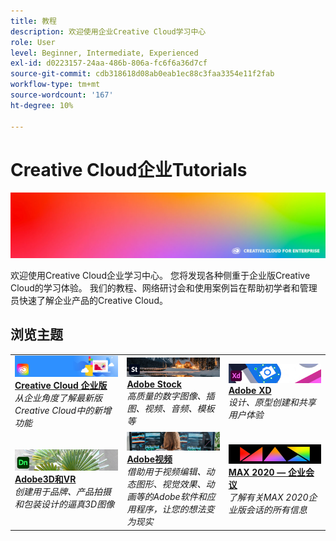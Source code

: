 ```yaml
---
title: 教程
description: 欢迎使用企业Creative Cloud学习中心
role: User
level: Beginner, Intermediate, Experienced
exl-id: d0223157-24aa-486b-806a-fc6f6a36d7cf
source-git-commit: cdb318618d08ab0eab1ec88c3faa3354e11f2fab
workflow-type: tm+mt
source-wordcount: '167'
ht-degree: 10%

---
```


# Creative Cloud企业Tutorials

![Creative Cloud英雄图像](assets/hero_cce.jpg)

欢迎使用Creative Cloud企业学习中心。 您将发现各种侧重于企业版Creative Cloud的学习体验。 我们的教程、网络研讨会和使用案例旨在帮助初学者和管理员快速了解企业产品的Creative Cloud。

## 浏览主题

<table style="table-layout:fixed">
<tr>
  <td>
    <a href="cce/overview-cce.md">
      <img alt="Creative Cloud 企业版" src="assets/CCEbanner.png" />
    </a>
    <div>
   <a href="cce/overview-cce.md"><strong>Creative Cloud 企业版</strong></a>
    </div>
    <em>从企业角度了解最新版Creative Cloud中的新增功能</em>
    <br>
  </td>
  <td>
    <a href="stock/overview-stock.md">
      <img alt="Adobe Stock" src="assets/Stock.jpg" />
    </a>
    <div>
   <a href="stock/overview-stock.md"><strong>Adobe Stock</strong></a>
    </div>
    <em>高质量的数字图像、插图、视频、音频、模板等</em>
    <br>
  </td>
  <td>
    <a href="xd/overview-xd.md">
      <img alt="Adobe XD" src="assets/XD.jpg" />
    </a>
    <div>
   <a href="xd/overview-xd.md"><strong>Adobe XD</strong></a>
    </div>
    <em>设计、原型创建和共享用户体验</em>
    <br>
  </td>
</tr>
<tr>
  <td>
   <a href="3di/overview-3di.md">
      <img alt="Adobe3D和VR" src="assets/Dimenio.jpg" />
    </a>
    <div>
   <a href="3di/overview-3di.md"><strong>Adobe3D和VR</strong></a>
    </div>
    <em>创建用于品牌、产品拍摄和包装设计的逼真3D图像</em>
    <br>
  </td>
  <td>
  <a href="dva/overview-dva.md">
      <img alt="Adobe视频" src="assets/CCEbanner-DVA.png" />
    </a>
    <div>
   <a href="dva/overview-dva.md"><strong>Adobe视频</strong></a>
    </div>
    <em>借助用于视频编辑、动态图形、视觉效果、动画等的Adobe软件和应用程序，让您的想法变为现实</em>
    <br>
  </td>
  <td>
    <a href="max2020/overview-max.md">
      <img alt="MAX 2020 — 企业会议" src="assets/MAX.jpg" />
    </a>
    <div>
   <a href="max2020/overview-max.md"><strong>MAX 2020 — 企业会议</strong></a>
    </div>
    <em>了解有关MAX 2020企业版会话的所有信息</em>
    <br>
  </td>
</tr>
</table>
